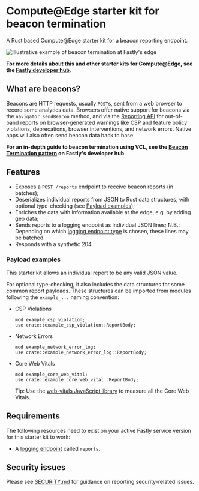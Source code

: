 # Compute@Edge starter kit for beacon termination

A Rust based Compute@Edge starter kit for a beacon reporting endpoint.

![Illustrative example of beacon termination at Fastly's edge](https://developer.fastly.com/static/4a41486718da0121de252b467f01d7da/flow.png)

**For more details about this and other starter kits for Compute@Edge, see the [Fastly developer hub](https://developer.fastly.com/solutions/starters)**.

## What are beacons?

Beacons are HTTP requests, usually `POST`s, sent from a web browser to record some analytics data. Browsers offer native support for beacons via the `navigator.sendBeacon` method, and via the [Reporting API](https://developers.google.com/web/updates/2018/09/reportingapi) for out-of-band reports on browser-generated warnings like CSP and feature policy violations, deprecations, browser interventions, and network errors. Native apps will also often send beacon data back to base.

**For an in-depth guide to beacon termination using VCL, see the [Beacon Termination pattern](https://developer.fastly.com/solutions/patterns/beacon-termination) on Fastly's developer hub**.

## Features

* Exposes a `POST /reports` endpoint to receive beacon reports (in batches);
* Deserializes individual reports from JSON to Rust data structures, with optional type-checking (see [Payload examples](#payload-examples));
* Enriches the data with information available at the edge, e.g. by adding geo data;
* Sends reports to a logging endpoint as individual JSON lines;
    N.B.: Depending on which [logging endpoint type](https://developer.fastly.com/reference/api/logging/) is chosen, these lines may be batched.
* Responds with a synthetic 204.

### Payload examples

This starter kit allows an individual report to be any valid JSON value.

For optional type-checking, it also includes the data structures for some common report payloads. These structures can be imported from modules following the `example_...` naming convention:


* CSP Violations
    ```
    mod example_csp_violation;
    use crate::example_csp_violation::ReportBody;
    ```
* Network Errors
    ```
    mod example_network_error_log;
    use crate::example_network_error_log::ReportBody;
    ```
* Core Web Vitals
    ```
    mod example_core_web_vital;
    use crate::example_core_web_vital::ReportBody;
    ```
    Tip: Use the [web-vitals JavaScript library](https://web.dev/vitals/) to measure all the Core Web Vitals.

## Requirements

The following resources need to exist on your active Fastly service version for this starter kit to work:

- A [logging endpoint](https://docs.fastly.com/en/guides/about-fastlys-realtime-log-streaming-features) called `reports`.

## Security issues

Please see [SECURITY.md](SECURITY.md) for guidance on reporting security-related issues.
